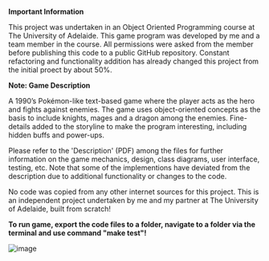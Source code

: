 **Important Information**

This project was undertaken in an Object Oriented Programming course at The University of Adelaide.
This game program was developed by me and a team member in the course.
All permissions were asked from the member before publishing this code to a public GitHub repository.
Constant refactoring and functionality addition has already changed this project from the initial proect by about 50%.

**Note: Game Description**

A 1990’s Pokémon-like text-based game where the player acts as the hero and fights against enemies.
The game uses object-oriented concepts as the basis to include knights, mages and a dragon among 
the enemies. Fine-details added to the storyline to make the program interesting, including hidden 
buffs and power-ups.

Please refer to the 'Description' (PDF) among the files for further information on the game mechanics, design, class diagrams, user interface, testing, etc. Note that some of the implementions have deviated from the description due to additional functionality or changes to the code.

No code was copied from any other internet sources for this project.
This is an independent project undertaken by me and my partner at The University of Adelaide, built from scratch!

**To run game, export the code files to a folder, navigate to a folder via the terminal and use command "make test"!**

![image](https://user-images.githubusercontent.com/99183587/167771575-e4ce47b2-b9d7-4ff9-b36e-0ef2b1d1c334.png)
